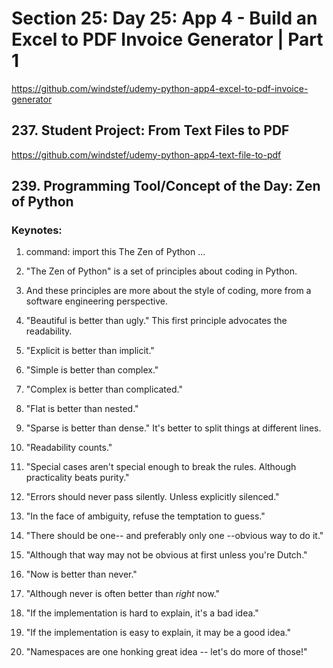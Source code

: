 # Section 25: Day 25: App 4 - Build an Excel to PDF Invoice Generator | Part 1

https://github.com/windstef/udemy-python-app4-excel-to-pdf-invoice-generator

## 237. Student Project: From Text Files to PDF
https://github.com/windstef/udemy-python-app4-text-file-to-pdf


## 239. Programming Tool/Concept of the Day: Zen of Python

### Keynotes:

1. command: import this
The Zen of Python ...
2. "The Zen of Python" is a set of principles about coding in Python.
3. And these principles are more about the style of coding, more from 
a software engineering perspective.

4. "Beautiful is better than ugly."
This first principle advocates the readability.
5. "Explicit is better than implicit."
6. "Simple is better than complex."
7. "Complex is better than complicated."
8. "Flat is better than nested."
9. "Sparse is better than dense."
It's better to split things at different lines.
10. "Readability counts."
11. "Special cases aren't special enough to break the rules. Although 
practicality beats purity."
13. "Errors should never pass silently. Unless explicitly silenced."
14. "In the face of ambiguity, refuse the temptation to guess."
15. "There should be one-- and preferably only one --obvious way to do it."
16. "Although that way may not be obvious at first unless you're Dutch."
17. "Now is better than never."
18. "Although never is often better than *right* now."
19. "If the implementation is hard to explain, it's a bad idea."
20. "If the implementation is easy to explain, it may be a good idea."
21. "Namespaces are one honking great idea -- let's do more of those!"

